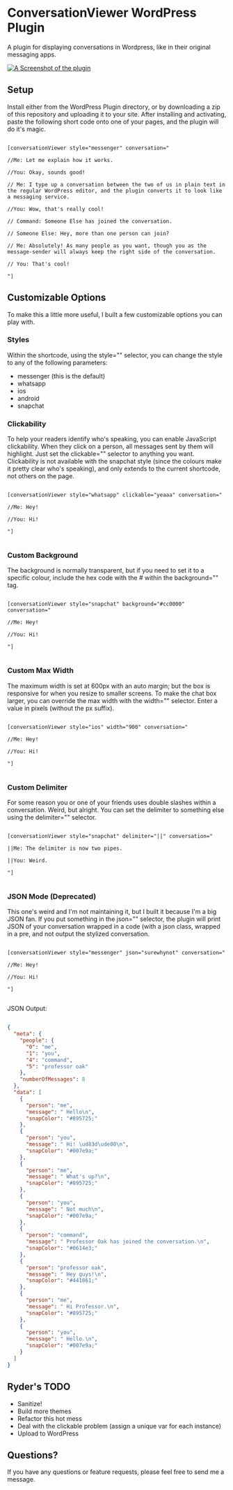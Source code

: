 # ConversationViewer WordPress Plugin
A plugin for displaying conversations in Wordpress, like in their original messaging apps.

[![A Screenshot of the plugin](http://www.ryderdamen.com/wp-content/uploads/2017/11/Screen-Shot-2017-11-19-at-11.13.22-PM.png)](http://ryderdamen.com/conversation-viewer)


## Setup
Install either from the WordPress Plugin directory, or by downloading a zip of this repository and uploading it to your site. After installing and activating, paste the following short code onto one of your pages, and the plugin will do it's magic.

`````

[conversationViewer style="messenger" conversation="

//Me: Let me explain how it works.

//You: Okay, sounds good! 

// Me: I type up a conversation between the two of us in plain text in the regular WordPress editor, and the plugin converts it to look like a messaging service.

//You: Wow, that's really cool!

// Command: Someone Else has joined the conversation.

// Someone Else: Hey, more than one person can join?

// Me: Absolutely! As many people as you want, though you as the message-sender will always keep the right side of the conversation.

// You: That's cool!

"]

`````

## Customizable Options
To make this a little more useful, I built a few customizable options you can play with.

### Styles
Within the shortcode, using the style="" selector, you can change the style to any of the following parameters:

* 	messenger (this is the default)
* 	whatsapp
* 	ios
* 	android
* 	snapchat
	
### Clickability
To help your readers identify who's speaking, you can enable JavaScript clickability. When they click on a person, all messages sent by them will highlight. Just set the clickable="" selector to anything you want. Clickability is not available with the snapchat style (since the colours make it pretty clear who's speaking), and only extends to the current shortcode, not others on the page. 

`````

[conversationViewer style="whatsapp" clickable="yeaaa" conversation="

//Me: Hey!

//You: Hi!

"]


`````

### Custom Background
The background is normally transparent, but if you need to set it to a specific colour, include the hex code with the # within the background="" tag.

`````

[conversationViewer style="snapchat" background="#cc0000" conversation="

//Me: Hey!

//You: Hi!

"]


`````

### Custom Max Width
The maximum width is set at 600px with an auto margin; but the box is responsive for when you resize to smaller screens. To make the chat box larger, you can override the max width with the width="" selector. Enter a value in pixels (without the px suffix). 

`````

[conversationViewer style="ios" width="900" conversation="

//Me: Hey!

//You: Hi!

"]


`````

### Custom Delimiter
For some reason you or one of your friends uses double slashes within a conversation. Weird, but alright. You can set the delimiter to something else using the delimiter="" selector.

`````

[conversationViewer style="snapchat" delimiter="||" conversation="

||Me: The delimiter is now two pipes.

||You: Weird.

"]


`````


### JSON Mode (Deprecated)
This one's weird and I'm not maintaining it, but I built it because I'm a big JSON fan. If you put something in the json="" selector, the plugin will print JSON of your conversation wrapped in a code (with a json class, wrapped in a pre, and not output the stylized conversation.

`````

[conversationViewer style="messenger" json="surewhynot" conversation="

//Me: Hey!

//You: Hi!

"]


`````
JSON Output:

`````json

{
  "meta": {
    "people": {
      "0": "me",
      "1": "you",
      "4": "command",
      "5": "professor oak"
    },
    "numberOfMessages": 8
  },
  "data": [
    {
      "person": "me",
      "message": " Hello\n",
      "snapColor": "#895725;"
    },
    {
      "person": "you",
      "message": " Hi! \ud83d\ude00\n",
      "snapColor": "#007e9a;"
    },
    {
      "person": "me",
      "message": " What's up?\n",
      "snapColor": "#895725;"
    },
    {
      "person": "you",
      "message": " Not much\n",
      "snapColor": "#007e9a;"
    },
    {
      "person": "command",
      "message": " Professor Oak has joined the conversation.\n",
      "snapColor": "#0614e3;"
    },
    {
      "person": "professor oak",
      "message": " Hey guys!\n",
      "snapColor": "#441861;"
    },
    {
      "person": "me",
      "message": " Hi Professor.\n",
      "snapColor": "#895725;"
    },
    {
      "person": "you",
      "message": " Hello.\n",
      "snapColor": "#007e9a;"
    }
  ]
}

`````


## Ryder's TODO

* Sanitize!
* Build more themes
* Refactor this hot mess
* Deal with the clickable problem (assign a unique var for each instance)
* Upload to WordPress


## Questions?
If you have any questions or feature requests, please feel free to send me a message.